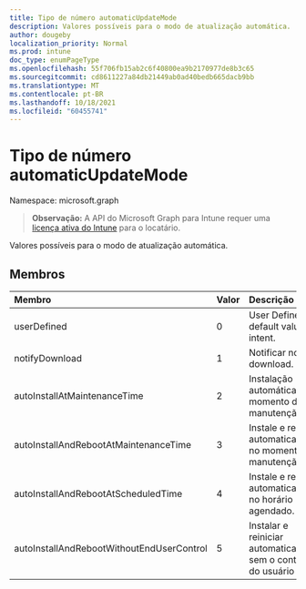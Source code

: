 ```yaml
---
title: Tipo de número automaticUpdateMode
description: Valores possíveis para o modo de atualização automática.
author: dougeby
localization_priority: Normal
ms.prod: intune
doc_type: enumPageType
ms.openlocfilehash: 55f706fb15ab2c6f40800ea9b2170977de8b3c65
ms.sourcegitcommit: cd8611227a84db21449ab0ad40bedb665dacb9bb
ms.translationtype: MT
ms.contentlocale: pt-BR
ms.lasthandoff: 10/18/2021
ms.locfileid: "60455741"
---
```

# <a name="automaticupdatemode-enum-type"></a>Tipo de número automaticUpdateMode

Namespace: microsoft.graph

> **Observação:** A API do Microsoft Graph para Intune requer uma [licença ativa do Intune](https://go.microsoft.com/fwlink/?linkid=839381) para o locatário.

Valores possíveis para o modo de atualização automática.

## <a name="members"></a>Membros
|Membro|Valor|Descrição|
|:---|:---|:---|
|userDefined|0|User Defined, default value, no intent.|
|notifyDownload|1|Notificar no download.|
|autoInstallAtMaintenanceTime|2|Instalação automática no momento da manutenção.|
|autoInstallAndRebootAtMaintenanceTime|3|Instale e reinicie automaticamente no momento da manutenção.|
|autoInstallAndRebootAtScheduledTime|4 |Instale e reinicie automaticamente no horário agendado.|
|autoInstallAndRebootWithoutEndUserControl|5|Instalar e reiniciar automaticamente sem o controle do usuário final|



